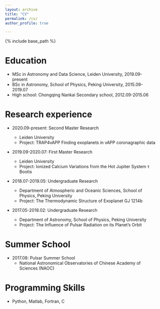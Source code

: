 ```yaml
---
layout: archive
title: "CV"
permalink: /cv/
author_profile: true

---
```


{% include base_path %}

Education
======
* MSc in Astronomy and Data Science, Leiden University, 2019.09-present
* BSc in Astronomy, School of Physics, Peking University, 2015.09-2019.07
* High school: Chongqing Nankai Secondary school, 2012.09-2015.06


Research experience
======
* 2020.09-present: Second Master Research
  * Leiden University
  * Project: TRAP4vAPP Finding exoplanets in vAPP coronagraphic data

* 2019.09-2020.07: First Master Research
  * Leiden University
  * Project: Ionized Calcium Variations from the Hot Jupiter System τ Bootis

* 2018.07-2019.05: Undergraduate Research
  * Department of Atmospheric and Oceanic Sciences, School of Physics, Peking University
  * Project: The Thermodynamic Structure of Exoplanet GJ 1214b
 
* 2017.05-2018.02: Undergraduate Research
  * Department of Astronomy, School of Physics, Peking University
  * Project: The Influence of Pulsar Radiation on its Planet’s Orbit
  
  
Summer School
======
* 2017.08: Pulsar Summer School
  * National Astronomical Observatories of Chinese Academy of Sciences (NAOC)


Programming Skills
======
* Python, Matlab, Fortran, C

  
  
